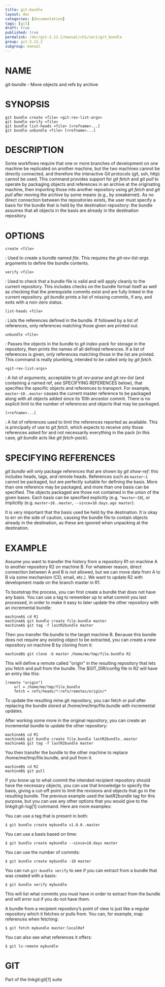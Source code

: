 ```yaml
---
title: git-bundle
layout: doc
categories: [documentation]
tags: [git]
draft: true
published: true
permalink: /doc/git-2.12.2/manual/ch1/sec1/git_bundle
group: git-2.12.2
subgroup: manual
---
```


NAME
====

git-bundle - Move objects and refs by archive

SYNOPSIS
========

    git bundle create <file> <git-rev-list-args>
    git bundle verify <file>
    git bundle list-heads <file> [<refname>...]
    git bundle unbundle <file> [<refname>...]

DESCRIPTION
===========

Some workflows require that one or more branches of development on one machine be replicated on another machine, but the two machines cannot be directly connected, and therefore the interactive Git protocols (git, ssh, http) cannot be used. This command provides support for *git fetch* and *git pull* to operate by packaging objects and references in an archive at the originating machine, then importing those into another repository using *git fetch* and *git pull* after moving the archive by some means (e.g., by sneakernet). As no direct connection between the repositories exists, the user must specify a basis for the bundle that is held by the destination repository: the bundle assumes that all objects in the basis are already in the destination repository.

OPTIONS
=======

`create <file>`

:   Used to create a bundle named *file*. This requires the *git-rev-list-args* arguments to define the bundle contents.

`verify <file>`

:   Used to check that a bundle file is valid and will apply cleanly to the current repository. This includes checks on the bundle format itself as well as checking that the prerequisite commits exist and are fully linked in the current repository. *git bundle* prints a list of missing commits, if any, and exits with a non-zero status.

`list-heads <file>`

:   Lists the references defined in the bundle. If followed by a list of references, only references matching those given are printed out.

`unbundle <file>`

:   Passes the objects in the bundle to *git index-pack* for storage in the repository, then prints the names of all defined references. If a list of references is given, only references matching those in the list are printed. This command is really plumbing, intended to be called only by *git fetch*.

`<git-rev-list-args>`

:   A list of arguments, acceptable to *git rev-parse* and *git rev-list* (and containing a named ref, see SPECIFYING REFERENCES below), that specifies the specific objects and references to transport. For example, `master~10..master` causes the current master reference to be packaged along with all objects added since its 10th ancestor commit. There is no explicit limit to the number of references and objects that may be packaged.

`[<refname>...]`

:   A list of references used to limit the references reported as available. This is principally of use to *git fetch*, which expects to receive only those references asked for and not necessarily everything in the pack (in this case, *git bundle* acts like *git fetch-pack*).

SPECIFYING REFERENCES
=====================

*git bundle* will only package references that are shown by *git show-ref*: this includes heads, tags, and remote heads. References such as `master~1` cannot be packaged, but are perfectly suitable for defining the basis. More than one reference may be packaged, and more than one basis can be specified. The objects packaged are those not contained in the union of the given bases. Each basis can be specified explicitly (e.g. `^master~10`), or implicitly (e.g. `master~10..master`, `--since=10.days.ago master`).

It is very important that the basis used be held by the destination. It is okay to err on the side of caution, causing the bundle file to contain objects already in the destination, as these are ignored when unpacking at the destination.

EXAMPLE
=======

Assume you want to transfer the history from a repository R1 on machine A to another repository R2 on machine B. For whatever reason, direct connection between A and B is not allowed, but we can move data from A to B via some mechanism (CD, email, etc.). We want to update R2 with development made on the branch master in R1.

To bootstrap the process, you can first create a bundle that does not have any basis. You can use a tag to remember up to what commit you last processed, in order to make it easy to later update the other repository with an incremental bundle:

    machineA$ cd R1
    machineA$ git bundle create file.bundle master
    machineA$ git tag -f lastR2bundle master

Then you transfer file.bundle to the target machine B. Because this bundle does not require any existing object to be extracted, you can create a new repository on machine B by cloning from it:

    machineB$ git clone -b master /home/me/tmp/file.bundle R2

This will define a remote called "origin" in the resulting repository that lets you fetch and pull from the bundle. The $GIT\_DIR/config file in R2 will have an entry like this:

    [remote "origin"]
        url = /home/me/tmp/file.bundle
        fetch = refs/heads/*:refs/remotes/origin/*

To update the resulting mine.git repository, you can fetch or pull after replacing the bundle stored at /home/me/tmp/file.bundle with incremental updates.

After working some more in the original repository, you can create an incremental bundle to update the other repository:

    machineA$ cd R1
    machineA$ git bundle create file.bundle lastR2bundle..master
    machineA$ git tag -f lastR2bundle master

You then transfer the bundle to the other machine to replace /home/me/tmp/file.bundle, and pull from it.

    machineB$ cd R2
    machineB$ git pull

If you know up to what commit the intended recipient repository should have the necessary objects, you can use that knowledge to specify the basis, giving a cut-off point to limit the revisions and objects that go in the resulting bundle. The previous example used the lastR2bundle tag for this purpose, but you can use any other options that you would give to the linkgit:git-log\[1\] command. Here are more examples:

You can use a tag that is present in both:

    $ git bundle create mybundle v1.0.0..master

You can use a basis based on time:

    $ git bundle create mybundle --since=10.days master

You can use the number of commits:

    $ git bundle create mybundle -10 master

You can run `git-bundle verify` to see if you can extract from a bundle that was created with a basis:

    $ git bundle verify mybundle

This will list what commits you must have in order to extract from the bundle and will error out if you do not have them.

A bundle from a recipient repository’s point of view is just like a regular repository which it fetches or pulls from. You can, for example, map references when fetching:

    $ git fetch mybundle master:localRef

You can also see what references it offers:

    $ git ls-remote mybundle

GIT
===

Part of the linkgit:git\[1\] suite
